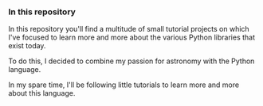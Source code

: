 ### In this repository ###

In this repository you'll find a multitude of small tutorial projects on which I've focused to learn more and more about the various Python libraries that exist today. 

To do this, I decided to combine my passion for astronomy with the Python language. 

In my spare time, I'll be following little tutorials to learn more and more about this language.